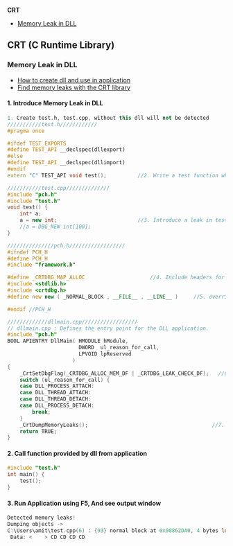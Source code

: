 **CRT**
- [Memory Leak in DLL](#mdll)

## CRT (C Runtime Library)

<a name=mdll></a>
### Memory Leak in DLL
- [How to create dll and use in application](https://learn.microsoft.com/en-us/cpp/build/walkthrough-creating-and-using-a-dynamic-link-library-cpp?view=msvc-170)
- [Find memory leaks with the CRT library](https://learn.microsoft.com/en-us/visualstudio/debugger/finding-memory-leaks-using-the-crt-library?view=vs-2022)
#### 1. Introduce Memory Leak in DLL
```cpp
1. Create test.h, test.cpp, without this dll will not be detected
///////////test.h////////////
#pragma once

#ifdef TEST_EXPORTS
#define TEST_API __declspec(dllexport)
#else
#define TEST_API __declspec(dllimport)
#endif
extern "C" TEST_API void test();          //2. Write a test function which has leak

///////////test.cpp//////////////
#include "pch.h"
#include "test.h"
void test() {
    int* a;
    a = new int;                          //3. Introduce a leak in test function
    //a = DBG_NEW int[100];
}

///////////////pch.h//////////////////
#ifndef PCH_H
#define PCH_H
#include "framework.h"

#define _CRTDBG_MAP_ALLOC                     //4. Include headers for leak detection
#include <stdlib.h>
#include <crtdbg.h>
#define new new ( _NORMAL_BLOCK , __FILE__ , __LINE__ )     //5. override new operator to print line,file numbers

#endif //PCH_H

/////////////dllmain.cpp//////////////////
// dllmain.cpp : Defines the entry point for the DLL application.
#include "pch.h"
BOOL APIENTRY DllMain( HMODULE hModule,
                       DWORD  ul_reason_for_call,
                       LPVOID lpReserved
                     )
{
    _CrtSetDbgFlag(_CRTDBG_ALLOC_MEM_DF | _CRTDBG_LEAK_CHECK_DF);   //6. Place this at start of dll
    switch (ul_reason_for_call) {
    case DLL_PROCESS_ATTACH:
    case DLL_THREAD_ATTACH:
    case DLL_THREAD_DETACH:
    case DLL_PROCESS_DETACH:
        break;
    }
    _CrtDumpMemoryLeaks();                                        //7. Place this before end of dll
    return TRUE;
}
```
#### 2. Call function provided by dll from application
```c
#include "test.h"
int main() {
    test();
}
```
#### 3. Run Application using F5, And see output window
```c
Detected memory leaks!
Dumping objects ->
C:\Users\amit\test.cpp(6) : {93} normal block at 0x00862DA0, 4 bytes long.
 Data: <    > CD CD CD CD 
```
